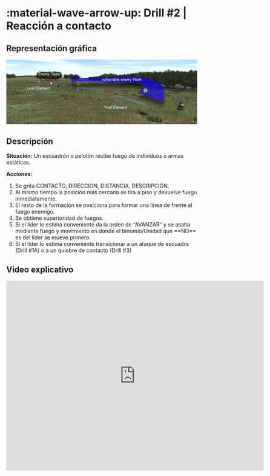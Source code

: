 # :material-wave-arrow-up: Drill #2 | Reacción a contacto

## Representación gráfica

![Reacción a contacto](../assets/images/drills/react-to-contact1.jpg)

## Descripción

**Situación:** Un escuadrón o pelotón recibe fuego de individuos o armas estáticas.


**Acciones:**

1. Se grita CONTACTO, DIRECCION, DISTANCIA, DESCRIPCIÓN.
2. Al mismo tiempo la posición más cercana se tira a piso y devuelve fuego
inmediatamente.
3. El resto de la formación se posiciona para formar una línea de frente al fuego enemigo.
4. Se obtiene superioridad de fuegos.
5. Si el lider lo estima conveniente da la orden de “AVANZAR” y se asalta mediante fuego y
movimiento en donde el binomio/Unidad que ==NO== es del líder se mueve primero.
6. Si el líder lo estima conveniente transicionar a un ataque de escuadra (Drill #1A) o a un
quiebre de contacto (Drill #3)

## Video explicativo

<iframe 
  width="680"
  height="500"
  src="https://www.youtube.com/embed/kHDsQftUzEo" 
  frameborder="0" 
  allow="accelerometer; autoplay; clipboard-write; encrypted-media; gyroscope; picture-in-picture" 
  allowfullscreen>
</iframe>